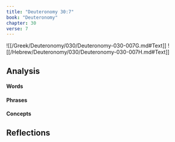 ```yaml
---
title: "Deuteronomy 30:7"
book: "Deuteronomy"
chapter: 30
verse: 7
---
```

![[/Greek/Deuteronomy/030/Deuteronomy-030-007G.md#Text]]
![[/Hebrew/Deuteronomy/030/Deuteronomy-030-007H.md#Text]]

## Analysis

#### Words

#### Phrases

#### Concepts

## Reflections

